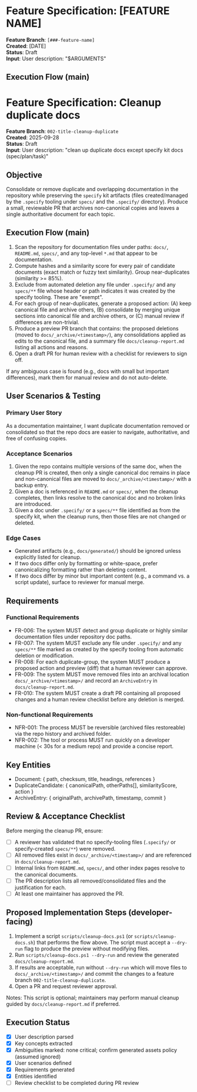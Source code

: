 # Feature Specification: [FEATURE NAME]

**Feature Branch**: `[###-feature-name]`  
**Created**: [DATE]  
**Status**: Draft  
**Input**: User description: "$ARGUMENTS"

## Execution Flow (main)
# Feature Specification: Cleanup duplicate docs

**Feature Branch**: `002-title-cleanup-duplicate`  
**Created**: 2025-09-28  
**Status**: Draft  
**Input**: User description: "clean up duplicate docs except specify kit docs (spec/plan/task)"

## Objective

Consolidate or remove duplicate and overlapping documentation in the repository while preserving the `specify` kit artifacts (files created/managed by the `.specify` tooling under `specs/` and the `.specify/` directory). Produce a small, reviewable PR that archives non-canonical copies and leaves a single authoritative document for each topic.

## Execution Flow (main)

1. Scan the repository for documentation files under paths: `docs/`, `README.md`, `specs/`, and any top-level `*.md` that appear to be documentation.
2. Compute hashes and a similarity score for every pair of candidate documents (exact match or fuzzy text similarity). Group near-duplicates (similarity >= 85%).
3. Exclude from automated deletion any file under `.specify/` and any `specs/**` file whose header or path indicates it was created by the specify tooling. These are "exempt".
4. For each group of near-duplicates, generate a proposed action: (A) keep canonical file and archive others, (B) consolidate by merging unique sections into canonical file and archive others, or (C) manual review if differences are non-trivial.
5. Produce a preview PR branch that contains: the proposed deletions (moved to `docs/_archive/<timestamp>/`), any consolidations applied as edits to the canonical file, and a summary file `docs/cleanup-report.md` listing all actions and reasons.
6. Open a draft PR for human review with a checklist for reviewers to sign off.

If any ambiguous case is found (e.g., docs with small but important differences), mark them for manual review and do not auto-delete.

## User Scenarios & Testing

### Primary User Story
As a documentation maintainer, I want duplicate documentation removed or consolidated so that the repo docs are easier to navigate, authoritative, and free of confusing copies.

### Acceptance Scenarios
1. Given the repo contains multiple versions of the same doc, when the cleanup PR is created, then only a single canonical doc remains in place and non-canonical files are moved to `docs/_archive/<timestamp>/` with a backup entry.
2. Given a doc is referenced in `README.md` or `specs/`, when the cleanup completes, then links resolve to the canonical doc and no broken links are introduced.
3. Given a doc under `.specify/` or a `specs/**` file identified as from the specify kit, when the cleanup runs, then those files are not changed or deleted.

### Edge Cases
- Generated artifacts (e.g., `docs/generated/`) should be ignored unless explicitly listed for cleanup.
- If two docs differ only by formatting or white-space, prefer canonicalizing formatting rather than deleting content.
- If two docs differ by minor but important content (e.g., a command vs. a script update), surface to reviewer for manual merge.

## Requirements

### Functional Requirements
- FR-006: The system MUST detect and group duplicate or highly similar documentation files under repository doc paths.
- FR-007: The system MUST exclude any file under `.specify/` and any `specs/**` file marked as created by the specify tooling from automatic deletion or modification.
- FR-008: For each duplicate-group, the system MUST produce a proposed action and preview (diff) that a human reviewer can approve.
- FR-009: The system MUST move removed files into an archival location `docs/_archive/<timestamp>/` and record an `ArchiveEntry` in `docs/cleanup-report.md`.
- FR-010: The system MUST create a draft PR containing all proposed changes and a human review checklist before any deletion is merged.

### Non-functional Requirements
- NFR-001: The process MUST be reversible (archived files restoreable) via the repo history and archived folder.
- NFR-002: The tool or process MUST run quickly on a developer machine (< 30s for a medium repo) and provide a concise report.

## Key Entities
- Document: { path, checksum, title, headings, references }
- DuplicateCandidate: { canonicalPath, otherPaths[], similarityScore, action }
- ArchiveEntry: { originalPath, archivePath, timestamp, commit }

## Review & Acceptance Checklist

Before merging the cleanup PR, ensure:

- [ ] A reviewer has validated that no specify-tooling files (`.specify/` or specify-created `specs/**`) were removed.
- [ ] All removed files exist in `docs/_archive/<timestamp>/` and are referenced in `docs/cleanup-report.md`.
- [ ] Internal links from `README.md`, `specs/`, and other index pages resolve to the canonical documents.
- [ ] The PR description lists all removed/consolidated files and the justification for each.
- [ ] At least one maintainer has approved the PR.

## Proposed Implementation Steps (developer-facing)

1. Implement a script `scripts/cleanup-docs.ps1` (or `scripts/cleanup-docs.sh`) that performs the flow above. The script must accept a `--dry-run` flag to produce the preview without modifying files.
2. Run `scripts/cleanup-docs.ps1 --dry-run` and review the generated `docs/cleanup-report.md`.
3. If results are acceptable, run without `--dry-run` which will move files to `docs/_archive/<timestamp>/` and commit the changes to a feature branch `002-title-cleanup-duplicate`.
4. Open a PR and request reviewer approval.

Notes: This script is optional; maintainers may perform manual cleanup guided by `docs/cleanup-report.md` if preferred.

## Execution Status

- [x] User description parsed
- [x] Key concepts extracted
- [x] Ambiguities marked: none critical; confirm generated assets policy (assumed ignored)
- [x] User scenarios defined
- [x] Requirements generated
- [x] Entities identified
- [ ] Review checklist to be completed during PR review
